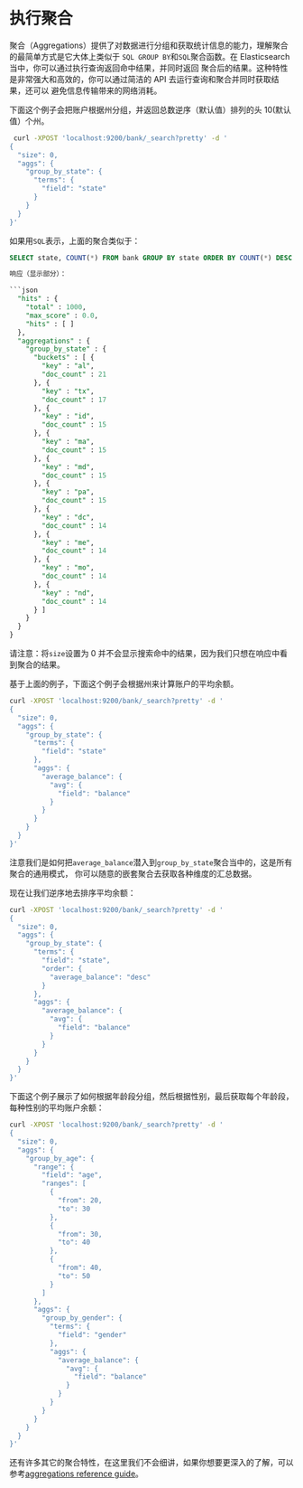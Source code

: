 # 执行聚合

聚合（Aggregations）提供了对数据进行分组和获取统计信息的能力，理解聚合的最简单方式是它大体上类似于
`SQL GROUP BY`和`SQL`聚合函数。在 Elasticsearch 当中，你可以通过执行查询返回命中结果，并同时返回
 聚合后的结果。这种特性是非常强大和高效的，你可以通过简洁的 API 去运行查询和聚合并同时获取结果，还可以
 避免信息传输带来的网络消耗。

 下面这个例子会把账户根据州分组，并返回总数逆序（默认值）排列的头 10(默认值）个州。

```sh
 curl -XPOST 'localhost:9200/bank/_search?pretty' -d '
{
  "size": 0,
  "aggs": {
    "group_by_state": {
      "terms": {
        "field": "state"
      }
    }
  }
}'
```

如果用`SQL`表示，上面的聚合类似于：

```sql
SELECT state, COUNT(*) FROM bank GROUP BY state ORDER BY COUNT(*) DESC

响应（显示部分）：

```json
  "hits" : {
    "total" : 1000,
    "max_score" : 0.0,
    "hits" : [ ]
  },
  "aggregations" : {
    "group_by_state" : {
      "buckets" : [ {
        "key" : "al",
        "doc_count" : 21
      }, {
        "key" : "tx",
        "doc_count" : 17
      }, {
        "key" : "id",
        "doc_count" : 15
      }, {
        "key" : "ma",
        "doc_count" : 15
      }, {
        "key" : "md",
        "doc_count" : 15
      }, {
        "key" : "pa",
        "doc_count" : 15
      }, {
        "key" : "dc",
        "doc_count" : 14
      }, {
        "key" : "me",
        "doc_count" : 14
      }, {
        "key" : "mo",
        "doc_count" : 14
      }, {
        "key" : "nd",
        "doc_count" : 14
      } ]
    }
  }
}
```
请注意：将`size`设置为 0 并不会显示搜索命中的结果，因为我们只想在响应中看到聚合的结果。

基于上面的例子，下面这个例子会根据州来计算账户的平均余额。

```sh
curl -XPOST 'localhost:9200/bank/_search?pretty' -d '
{
  "size": 0,
  "aggs": {
    "group_by_state": {
      "terms": {
        "field": "state"
      },
      "aggs": {
        "average_balance": {
          "avg": {
            "field": "balance"
          }
        }
      }
    }
  }
}'
```
注意我们是如何把`average_balance`潜入到`group_by_state`聚合当中的，这是所有聚合的通用模式，
你可以随意的嵌套聚合去获取各种维度的汇总数据。

现在让我们逆序地去排序平均余额：

```sh
curl -XPOST 'localhost:9200/bank/_search?pretty' -d '
{
  "size": 0,
  "aggs": {
    "group_by_state": {
      "terms": {
        "field": "state",
        "order": {
          "average_balance": "desc"
        }
      },
      "aggs": {
        "average_balance": {
          "avg": {
            "field": "balance"
          }
        }
      }
    }
  }
}'
```
下面这个例子展示了如何根据年龄段分组，然后根据性别，最后获取每个年龄段，每种性别的平均账户余额：

```sh
curl -XPOST 'localhost:9200/bank/_search?pretty' -d '
{
  "size": 0,
  "aggs": {
    "group_by_age": {
      "range": {
        "field": "age",
        "ranges": [
          {
            "from": 20,
            "to": 30
          },
          {
            "from": 30,
            "to": 40
          },
          {
            "from": 40,
            "to": 50
          }
        ]
      },
      "aggs": {
        "group_by_gender": {
          "terms": {
            "field": "gender"
          },
          "aggs": {
            "average_balance": {
              "avg": {
                "field": "balance"
              }
            }
          }
        }
      }
    }
  }
}'
```
还有许多其它的聚合特性，在这里我们不会细讲，如果你想要更深入的了解，可以参考[aggregations reference guide](https://www.elastic.co/guide/en/elasticsearch/reference/current/search-aggregations.html)。
